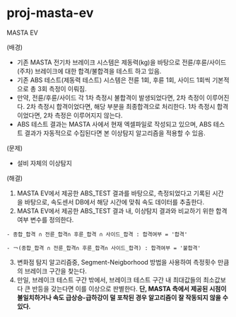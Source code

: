 # proj-masta-ev
MASTA EV

(배경)
  - 기존 MASTA 전기차 브레이크 시스템은 제동력(kg)을 바탕으로 전륜/후륜/사이드(주차) 브레이크에 대한 합격/불합격을 테스트 하고 있음.  
  - 기존 ABS 테스트(제동력 테스트) 시스템은 전륜 1회, 후륜 1회, 사이드 1회씩 기본적으로 총 3회 측정이 이뤄짐.
  - 만약, 전륜/후륜/사이드 각 1차 측정시 불합격이 발생되었다면, 2차 측정이 이루어진다. 2차 측정시 합격이었다면, 해당 부분을 최종합격으로 처리한다. 1차 측정시 합격이었다면, 2차 측정은 이루어지지 않는다.
  - ABS 테스트 결과는 MASTA 사에서 현재 엑셀파일로 작성되고 있으며, ABS 테스트 결과가 자동적으로 수집된다면 본 이상탐지 알고리즘을 적용할 수 있음.
 
 (문제)
  - 설비 자체의 이상탐지
 
 (해결)
  1. MASTA EV에서 제공한 ABS_TEST 결과를 바탕으로, 측정되었다고 기록된 시간을 바탕으로, 속도센서 DB에서 해당 시간에 맞춰 속도 데이터를 추출한다.
  2. MASTA EV에서 제공한 ABS_TEST 결과 내, 이상탐지 결과와 비교하기 위한 합격여부 변수를 정의한다.  
  
    - 종합_합격 ∩ 전륜_합격∩ 후륜_합격 ∩ 사이드_합격 : 합격여부 = '합격'  
    
    - ￢(종합_합격 ∩ 전륜_합격∩ 후륜_합격∩ 사이드_합격) : 합격여부 = '불합격'  
    
  3. 변화점 탐지 알고리즘중, Segment-Neigborhood 방법을 사용하여 측정횟수 만큼의 브레이크 구간을 찾는다. 
  4. 만일, 브레이크 테스트 구간 밖에서, 브레이크 테스트 구간 내 최대값들의 최소값보다 큰 반등을 갖는다면 이를 이상으로 판별한다.
  **단, MASTA 측에서 제공된 시점이 불일치하거나 속도 급상승-급하강이 덜 포착된 경우 알고리즘이 잘 작동되지 않을 수 있다.**
